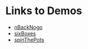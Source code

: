 # Links to Demos

- [nBackNogo](https://roscoelai.github.io/demos/nBackNogo/)
- [sixBoxes](https://roscoelai.github.io/demos/sixBoxes/)
- [spinThePots](https://roscoelai.github.io/demos/spinThePots/)
